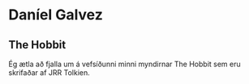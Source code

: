 # Daníel Galvez
## The Hobbit

Ég ætla að fjalla um á vefsíðunni minni myndirnar The Hobbit sem eru skrifaðar af JRR Tolkien.